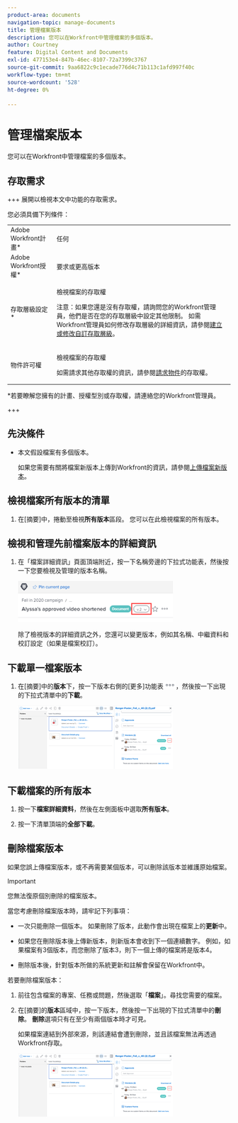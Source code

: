 ```yaml
---
product-area: documents
navigation-topic: manage-documents
title: 管理檔案版本
description: 您可以在Workfront中管理檔案的多個版本。
author: Courtney
feature: Digital Content and Documents
exl-id: 477153e4-847b-46ec-8107-72a7399c3767
source-git-commit: 9aa6822c9c1ecade776d4c71b113c1afd997f40c
workflow-type: tm+mt
source-wordcount: '528'
ht-degree: 0%

---
```


# 管理檔案版本

您可以在Workfront中管理檔案的多個版本。

## 存取需求

+++ 展開以檢視本文中功能的存取需求。

您必須具備下列條件：

<table style="table-layout:auto"> 
 <col> 
 <col> 
 <tbody> 
  <tr> 
   <td role="rowheader">Adobe Workfront計畫*</td> 
   <td> <p> 任何</p> </td> 
  </tr> 
  <tr> 
   <td role="rowheader">Adobe Workfront授權*</td> 
   <td> <p>要求或更高版本</p> </td> 
  </tr> 
  <tr> 
   <td role="rowheader">存取層級設定*</td> 
   <td> <p>檢視檔案的存取權</p> <p>注意：如果您還是沒有存取權，請詢問您的Workfront管理員，他們是否在您的存取層級中設定其他限制。 如需Workfront管理員如何修改存取層級的詳細資訊，請參閱<a href="../../administration-and-setup/add-users/configure-and-grant-access/create-modify-access-levels.md" class="MCXref xref">建立或修改自訂存取層級</a>。</p> </td> 
  </tr> 
  <tr> 
   <td role="rowheader">物件許可權</td> 
   <td> <p>檢視檔案的存取權</p> <p>如需請求其他存取權的資訊，請參閱<a href="../../workfront-basics/grant-and-request-access-to-objects/request-access.md" class="MCXref xref">請求物件</a>的存取權。</p> </td> 
  </tr> 
 </tbody> 
</table>

&#42;若要瞭解您擁有的計畫、授權型別或存取權，請連絡您的Workfront管理員。

+++

## 先決條件

* 本文假設檔案有多個版本。

  如果您需要有關將檔案新版本上傳到Workfront的資訊，請參閱[上傳檔案新版本](../../documents/managing-documents/upload-new-document-version.md)。

## 檢視檔案所有版本的清單

1. 在[摘要]中，捲動至檢視&#x200B;**所有版本**&#x200B;區段。 您可以在此檢視檔案的所有版本。

## 檢視和管理先前檔案版本的詳細資訊

1. 在「檔案詳細資訊」頁面頂端附近，按一下名稱旁邊的下拉式功能表，然後按一下您要檢視及管理的版本名稱。

   ![](assets/version-drop-dn-doc-dtls-nwe-350x93.png)

   除了檢視版本的詳細資訊之外，您還可以變更版本，例如其名稱、中繼資料和校訂設定（如果是檔案校訂）。

## 下載單一檔案版本

1. 在[摘要]中的&#x200B;**版本**&#x200B;下，按一下版本右側的[更多]功能表![](assets/more-icon.png)，然後按一下出現的下拉式清單中的&#x200B;**下載**。

   ![](assets/more-versions-350x143.png)

## 下載檔案的所有版本

1. 按一下&#x200B;**檔案詳細資料**，然後在左側面板中選取&#x200B;**所有版本**。

1. 按一下清單頂端的&#x200B;**全部下載**。

## 刪除檔案版本

如果您誤上傳檔案版本，或不再需要某個版本，可以刪除該版本並維護原始檔案。

>[!IMPORTANT]
>
>您無法復原個別刪除的檔案版本。

當您考慮刪除檔案版本時，請牢記下列事項：

* 一次只能刪除一個版本。 如果刪除了版本，此動作會出現在檔案上的&#x200B;**更新**&#x200B;中。
* 如果您在刪除版本後上傳新版本，則新版本會收到下一個連續數字。 例如，如果檔案有3個版本，而您刪除了版本3，則下一個上傳的檔案將是版本4。
* 刪除版本後，針對版本所做的系統更新和註解會保留在Workfront中。

  <!--
  <li data-mc-conditions="QuicksilverOrClassic.Draft mode">Deleting a document version in Workfront does not delete the Proof version.&nbsp;</li>
  -->

若要刪除檔案版本：

1. 前往包含檔案的專案、任務或問題，然後選取「**檔案**」。尋找您需要的檔案。
1. 在[摘要]的&#x200B;**版本**&#x200B;區域中，按一下版本，然後按一下出現的下拉式清單中的&#x200B;**刪除**。 **刪除**&#x200B;選項只有在至少有兩個版本時才可見。

   如果檔案連結到外部來源，則該連結會遭到刪除，並且該檔案無法再透過Workfront存取。

   ![](assets/more-versions-350x143.png)
